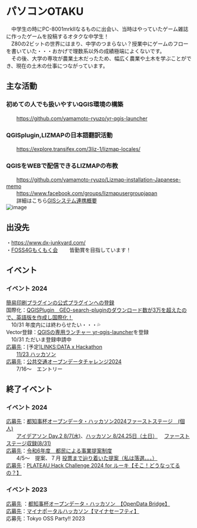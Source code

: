 # パソコンOTAKU
　中学生の時にPC-8001mrkⅡなるものに出会い、当時はやっていたゲーム雑誌に作ったゲームを投稿するオタクな中学生！  
　Z80の2ビットの世界にはまり、中学のつまらない？授業中にゲームのフローを書いていた・・・おかげで理数系以外の成績極端によくないです。  
　その後、大学の専攻が農業土木だったため、幅広く農業や土木を学ぶことができ、現在の土木の仕事につながっています。  
 
## 主な活動  
### 初めての人でも扱いやすいQGIS環境の構築  
　　https://github.com/yamamoto-ryuzo/yr-qgis-launcher  
### QGISplugin,LIZMAPの日本語翻訳活動  
　　https://explore.transifex.com/3liz-1/lizmap-locales/  
### QGISをWEBで配信できるLIZMAPの布教  
　　https://github.com/yamamoto-ryuzo/Lizmap-installation-Japanese-memo  
　　https://www.facebook.com/groups/lizmapusergroupjapan  
　　詳細はこちら[GISシステム連携概要](https://github.com/yamamoto-ryuzo/portal/blob/main/%E3%83%91%E3%83%AF%E3%83%BC%E3%83%9D%E3%82%A4%E3%83%B3%E3%83%88/QGIS%E3%81%AE%E3%82%BD%E3%83%AA%E3%83%A5%E3%83%BC%E3%82%B7%E3%83%A7%E3%83%B3.pdf)  
![image](https://github.com/user-attachments/assets/823a5c6e-8296-4477-8017-5bbd399db594)

## 出没先　
・https://www.dx-junkyard.com/  
・[FOSS4Gもくもく会](https://github.com/yamamoto-ryuzo/portal/blob/main/FOSS4G%E3%82%82%E3%81%8F%E3%82%82%E3%81%8F%E4%BC%9A.md)　　 皆勤賞を目指しています！   
## イベント  
### イベント  2024  
[簡易印刷プラグインの公式プラグインへの登録](https://github.com/yamamoto-ryuzo/easyprint-feature-qgis3)  
国際化：[QGISPlugin　GEO-search-pluginのダウンロード数が3万を超えたので、英語版を作成し国際化！](https://github.com/yamamoto-ryuzo/GEO-search-plugin)  
　10/31 年度内には終わらせたい・・・💦  
Vector登録：[QGISの専用ランチャー yr-qgis-launcher](https://github.com/yamamoto-ryuzo/yr-qgis-launcher)を登録  
　10/31 ただいま登録申請中  
[応募先]()：[予定][LINKS:DATA x Hackathon]()  
　　[11/23 ハッカソン](https://connpass.com/event/322836/)  
[応募先](https://challenge2024.odpt.org/#)：[公共交通オープンデータチャレンジ2024](https://github.com/yamamoto-ryuzo/portal/issues/5)   
　　7/16～　エントリー  
## 終了イベント 
### イベント 2024  
[応募先](https://odhackathon.metro.tokyo.lg.jp/)：[都知事杯オープンデータ・ハッカソン2024ファーストステージ　(個人)](https://github.com/yamamoto-ryuzo/portal/issues/1#issue-2329558676)  
　　[アイデアソン Day.2 8/7(水)](https://odhackathon.metro.tokyo.lg.jp/team-building/#ideathon2)、[ハッカソン 8/24.25日（土日）](https://odhackathon.metro.tokyo.lg.jp/hackathon/#hackathon-day1)  　[ファーストステージ収録(8/31)](https://odhackathon.metro.tokyo.lg.jp/collection/29/)   
[応募先](https://www.zaimu.metro.tokyo.lg.jp/zaisei/zaisei/teian/tomin/7tomin)：[令和6年度　都民による事業提案制度](https://github.com/yamamoto-ryuzo/portal/blob/main/都民による事業提案制度.md)   
　　4/5～　提案、７月 [投票まで辿り着いた提案（私は落選。。。）](https://www.zaimu.metro.tokyo.lg.jp/documents/d/zaimu/t_ichiran_7)  
[応募先](https://asciistartup.connpass.com/event/318573/)：[PLATEAU Hack Challenge 2024 for ルーキ](https://github.com/yamamoto-ryuzo/portal/issues/2)[【そこ！どうなってるの？】](https://protopedia.net/prototype/5297)    
### イベント 2023  
[応募先](https://odhackathon.metro.tokyo.lg.jp/hackathon2023/) ：[都知事杯オープンデータ・ハッカソン　](https://github.com/yamamoto-ryuzo/portal/blob/main/image/%E9%83%BD%E7%9F%A5%E4%BA%8B%E6%9D%AF%E3%82%AA%E3%83%BC%E3%83%97%E3%83%B3%E3%83%87%E3%83%BC%E3%82%BF%E3%83%BB%E3%83%8F%E3%83%83%E3%82%AB%E3%82%BD%E3%83%B3%202023.png)[【OpenData Bridge】](https://www.dx-junkyard.com/posts/opendata-bridge)  
[応募先](https://www.digital.go.jp/policies/myna_portal/hackathon)：[マイナポータルハッカソン](https://github.com/yamamoto-ryuzo/portal/blob/main/image/%E3%83%9E%E3%82%A4%E3%83%8A%E3%83%9D%E3%83%BC%E3%82%BF%E3%83%AB%E3%83%8F%E3%83%83%E3%82%AB%E3%82%BD%E3%83%B3.png)[【マイナセーフティ】](https://www.youtube.com/watch?v=5-ktu6egUCs&list=PLUPGuSVqDNP-qmZev9vrlE8-h_8uKFRm7&index=11)  
応募先：Tokyo OSS Party!! 2023
